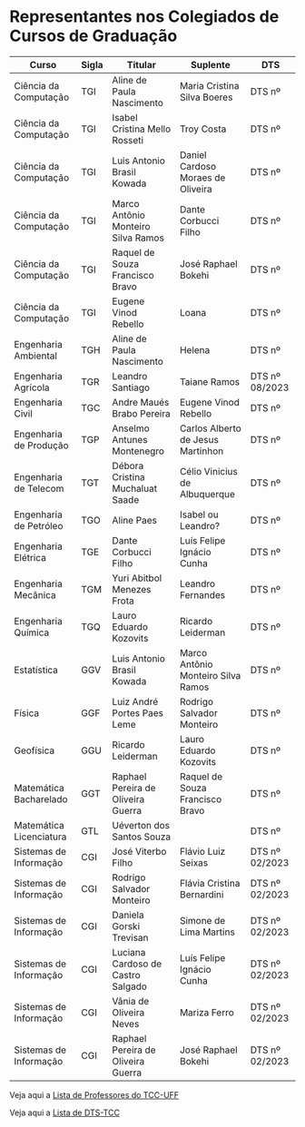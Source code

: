 # Representantes nos Colegiados de Cursos de Graduação


Curso 				   |Sigla |Titular                            |Suplente                           |DTS
------                 |----- |-------                            |--------                           |---
Ciência da Computação  |TGI   |Aline de Paula Nascimento          |Maria Cristina Silva Boeres        |DTS nº
Ciência da Computação  |TGI   |Isabel Cristina Mello Rosseti      |Troy Costa                         |DTS nº
Ciência da Computação  |TGI   |Luis Antonio Brasil Kowada         |Daniel Cardoso Moraes de Oliveira  |DTS nº
Ciência da Computação  |TGI   |Marco Antônio Monteiro Silva Ramos |Dante Corbucci Filho               |DTS nº
Ciência da Computação  |TGI   |Raquel de Souza Francisco Bravo    |José Raphael Bokehi                |DTS nº
Ciência da Computação  |TGI   |Eugene Vinod Rebello               |Loana                              |DTS nº
Engenharia Ambiental   |TGH   |Aline de Paula Nascimento          |Helena                             |DTS nº  
Engenharia Agrícola    |TGR   |Leandro Santiago                   |Taiane Ramos                       |DTS nº 08/2023 
Engenharia Civil       |TGC   |Andre Maués Brabo Pereira          |Eugene Vinod Rebello               |DTS nº
Engenharia de Produção |TGP   |Anselmo Antunes Montenegro         |Carlos Alberto de Jesus Martinhon  |DTS nº
Engenharia de Telecom  |TGT   |Débora Cristina Muchaluat Saade    |Célio Vinicius de Albuquerque      |DTS nº
Engenharia de Petróleo |TGO   |Aline Paes                         |Isabel ou Leandro?                 |DTS nº
Engenharia Elétrica    |TGE   |Dante Corbucci Filho               |Luís Felipe Ignácio Cunha          |DTS nº
Engenharia Mecânica    |TGM   |Yuri Abitbol Menezes Frota         |Leandro Fernandes                  |DTS nº
Engenharia Química     |TGQ   |Lauro Eduardo Kozovits             |Ricardo Leiderman                  |DTS nº
Estatística            |GGV   |Luis Antonio Brasil Kowada         |Marco Antônio Monteiro Silva Ramos |DTS nº
Física                 |GGF   |Luiz André Portes Paes Leme        |Rodrigo Salvador Monteiro          |DTS nº
Geofísica              |GGU   |Ricardo Leiderman                  |Lauro Eduardo Kozovits             |DTS nº 
Matemática Bacharelado |GGT   |Raphael Pereira de Oliveira Guerra |Raquel de Souza Francisco Bravo    |DTS nº
Matemática Licenciatura|GTL   |Uéverton dos Santos Souza          |                                   |DTS nº
Sistemas de Informação |CGI   |José Viterbo Filho                 |Flávio Luiz Seixas                 |DTS nº 02/2023
Sistemas de Informação |CGI   |Rodrigo Salvador Monteiro          |Flávia Cristina Bernardini         |DTS nº 02/2023
Sistemas de Informação |CGI   |Daniela Gorski Trevisan            |Simone de Lima Martins             |DTS nº 02/2023
Sistemas de Informação |CGI   |Luciana Cardoso de Castro Salgado  |Luís Felipe Ignácio Cunha          |DTS nº 02/2023
Sistemas de Informação |CGI   |Vânia de Oliveira Neves            |Mariza Ferro                       |DTS nº 02/2023
Sistemas de Informação |CGI   |Raphael Pereira de Oliveira Guerra |José Raphael Bokehi                |DTS nº 02/2023

Veja aqui a [Lista de Professores do TCC-UFF](./org-pessoal.md)

Veja aqui a [Lista de DTS-TCC](./org-dts.md)